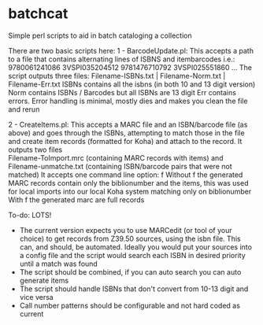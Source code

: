 # batchcat
Simple perl scripts to aid in batch cataloging a collection

There are two basic scripts here:
1 - BarcodeUpdate.pl:  This accepts a path to a file that contains alternating lines of ISBNS and itembarcodes
    i.e.:
    9780061241086
    3VSPI035204512
    9781476710792
    3VSPI025551860
    ...
    The script outputs three files: Filename-ISBNs.txt | Filename-Norm.txt | Filename-Err.txt
    ISBNs contains all the isbns (in both 10 and 13 digit version)
    Norm contains ISBNs / Barcodes but all ISBNs are 13 digit
    Err contains errors.
    Error handling is minimal, mostly dies and makes you clean the file and rerun
    
2 - CreateItems.pl: This accepts a MARC file and an ISBN/barcode file (as above) and goes through the ISBNs, attempting to match     those in the file and create item records (formatted for Koha) and attach to the record.  It outputs two files       
    Filename-ToImport.mrc (containing MARC records with items) and Filename-unmatche.txt (containing ISBN/barcode pairs that     were not matched)
    It accepts one command line option: f
      Without f the generated MARC records contain only the biblionumber and the items, this was used for local imports into       our local Koha system matching only on biblionumber
      With f the generated marc are full records

To-do: LOTS!
  - The current version expects you to use MARCedit (or tool of your choice) to get records from Z39.50 sources, using the isbn file.  This can, and should, be automated.  Ideally you would put your sources into a config file and the script would search each ISBN in desired priority until a match was found
  - The script should be combined, if you can auto search you can auto generate items
  - The script should handle ISBNs that don't convert from 10-13 digit and vice versa
  - Call number patterns should be configurable and not hard coded as current
